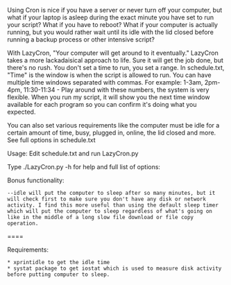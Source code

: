 Using Cron is nice if you have a server or never turn off your computer, but what if your laptop is asleep during the exact minute you have set to run your script? What if you have to reboot? What if your computer is actually running, but you would rather wait until its idle with the lid closed before running a backup process or other intensive script?

With LazyCron, "Your computer will get around to it eventually." LazyCron takes a more lackadaisical approach to life. Sure it will get the job done, but there's no rush. You don't set a time to run, you set a range. In schedule.txt, "Time" is the window is when the script is allowed to run. You can have multiple time windows separated with commas. For example: 1-3am, 2pm-4pm, 11:30-11:34 - Play around with these numbers, the system is very flexible. When you run my script, it will show you the next time window available for each program so you can confirm it's doing what you expected.

You can also set various requirements like the computer must be idle for a certain amount of time, busy, plugged in, online, the lid closed and more. See full options in schedule.txt

Usage: Edit schedule.txt and run LazyCron.py

Type ./LazyCron.py -h for help and full list of options:

Bonus functionality:

	--idle will put the computer to sleep after so many minutes, but it will check first to make sure you don't have any disk or network activity. I find this more useful than using the default sleep timer which will put the computer to sleep regardless of what's going on like in the middle of a long slow file download or file copy operation.

====

Requirements:

	* xprintidle to get the idle time
	* systat package to get iostat which is used to measure disk activity before putting computer to sleep.
